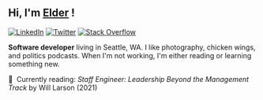 ## Hi, I'm [Elder](http://elderf.com/) ! 

<a href="https://www.linkedin.com/in/elder-patten-ferreira/" target="_blank"><img src="https://img.shields.io/badge/LinkedIn-%230077B5.svg?&style=flat-square&logo=linkedin&logoColor=white" alt="LinkedIn"></a>
<a href="https://twitter.com/pattenferreira" target="_blank"><img src="https://img.shields.io/badge/-Twitter-1da1f2?style=flat-square&labelColor=1da1f2&logo=twitter&logoColor=white" alt="Twitter"></a>
[![Stack Overflow](https://img.shields.io/badge/-Stack%20Overflow-222222?style=flat-square&logo=stack-overflow&logoColor=white&link=https://stackoverflow.com/users/11673591/saravanan-selvamohan?tab=profile)](https://stackoverflow.com/users/10056846/elder-patten-ferreira)

**Software developer** living in Seattle, WA. I like photography, chicken wings, and politics podcasts. When I'm not working, I'm either reading or learning something new.

:book:&nbsp; Currently reading: <i>Staff Engineer: Leadership Beyond the Management Track</i> by Will Larson (2021)

<!---

![github stats](https://github-readme-stats.vercel.app/api?username=elderferreiras&show_icons=true)

-->
